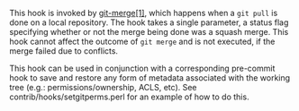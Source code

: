 This hook is invoked by [git-merge[1]](https://git-scm.com/docs/git-merge), which happens when a `git pull` is done on a local repository. The hook takes a single parameter, a status flag specifying whether or not the merge being done was a squash merge. This hook cannot affect the outcome of `git merge` and is not executed, if the merge failed due to conflicts.

This hook can be used in conjunction with a corresponding pre-commit hook to save and restore any form of metadata associated with the working tree (e.g.: permissions/ownership, ACLS, etc). See contrib/hooks/setgitperms.perl for an example of how to do this.
